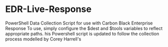 # EDR-Live-Response
PowerShell Data Collection Script for use with Carbon Black Enterprise Response
To use, simply configure the $dest and $tools variables to reflect appropriate paths.
his Powershell script is updated to follow the collection process modelled by Corey Harrell's

